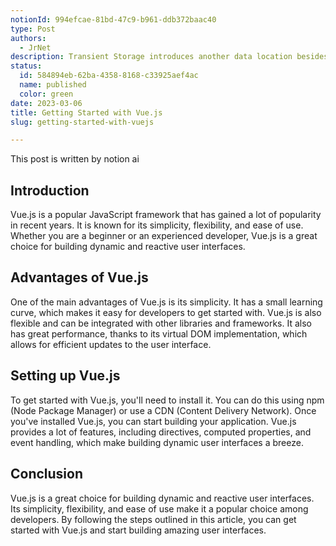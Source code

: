 ```yaml
---
notionId: 994efcae-81bd-47c9-b961-ddb372baac40
type: Post
authors:
  - JrNet
description: Transient Storage introduces another data location besides 
status:
  id: 584894eb-62ba-4358-8168-c33925aef4ac
  name: published
  color: green
date: 2023-03-06
title: Getting Started with Vue.js
slug: getting-started-with-vuejs

---
```


This post is written by notion ai


## Introduction


Vue.js is a popular JavaScript framework that has gained a lot of popularity in recent years. It is known for its simplicity, flexibility, and ease of use. Whether you are a beginner or an experienced developer, Vue.js is a great choice for building dynamic and reactive user interfaces.


## Advantages of Vue.js


One of the main advantages of Vue.js is its simplicity. It has a small learning curve, which makes it easy for developers to get started with. Vue.js is also flexible and can be integrated with other libraries and frameworks. It also has great performance, thanks to its virtual DOM implementation, which allows for efficient updates to the user interface.


## Setting up Vue.js


To get started with Vue.js, you'll need to install it. You can do this using npm (Node Package Manager) or use a CDN (Content Delivery Network). Once you've installed Vue.js, you can start building your application. Vue.js provides a lot of features, including directives, computed properties, and event handling, which make building dynamic user interfaces a breeze.


## Conclusion


Vue.js is a great choice for building dynamic and reactive user interfaces. Its simplicity, flexibility, and ease of use make it a popular choice among developers. By following the steps outlined in this article, you can get started with Vue.js and start building amazing user interfaces.

